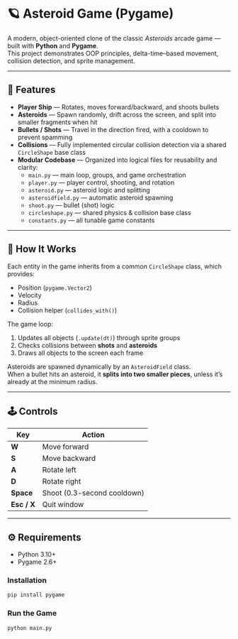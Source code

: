 # 🪐 Asteroid Game (Pygame)

A modern, object-oriented clone of the classic *Asteroids* arcade game — built with **Python** and **Pygame**.  
This project demonstrates OOP principles, delta-time–based movement, collision detection, and sprite management.

---

## 🚀 Features

- **Player Ship** — Rotates, moves forward/backward, and shoots bullets  
- **Asteroids** — Spawn randomly, drift across the screen, and split into smaller fragments when hit  
- **Bullets / Shots** — Travel in the direction fired, with a cooldown to prevent spamming  
- **Collisions** — Fully implemented circular collision detection via a shared `CircleShape` base class  
- **Modular Codebase** — Organized into logical files for reusability and clarity:
  - `main.py` — main loop, groups, and game orchestration  
  - `player.py` — player control, shooting, and rotation  
  - `asteroid.py` — asteroid logic and splitting  
  - `asteroidfield.py` — automatic asteroid spawning  
  - `shoot.py` — bullet (shot) logic  
  - `circleshape.py` — shared physics & collision base class  
  - `constants.py` — all tunable game constants  

---

## 🧩 How It Works

Each entity in the game inherits from a common `CircleShape` class, which provides:
- Position (`pygame.Vector2`)
- Velocity
- Radius
- Collision helper (`collides_with()`)

The game loop:
1. Updates all objects (`.update(dt)`) through sprite groups  
2. Checks collisions between **shots** and **asteroids**  
3. Draws all objects to the screen each frame  

Asteroids are spawned dynamically by an `AsteroidField` class.  
When a bullet hits an asteroid, it **splits into two smaller pieces**, unless it’s already at the minimum radius.

---

## 🕹️ Controls

| Key | Action |
|-----|---------|
| **W** | Move forward |
| **S** | Move backward |
| **A** | Rotate left |
| **D** | Rotate right |
| **Space** | Shoot (0.3-second cooldown) |
| **Esc / X** | Quit window |

---

## ⚙️ Requirements

- Python 3.10+  
- Pygame 2.6+

### Installation

```bash
pip install pygame
```

### Run the Game

```python main.py```

